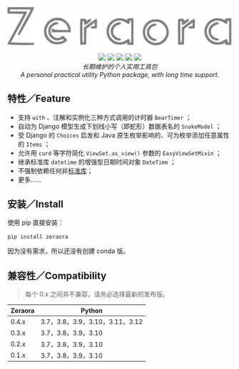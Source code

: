 <div align="center">
    <p><img src="./logo.svg"/></p>
    <a href="https://docs.python.org/zh-cn/3/whatsnew/index.html"><img src="https://img.shields.io/pypi/pyversions/zeraora?logo=python&logoColor=yellow"></a>
    <a href="https://en.wikipedia.org/wiki/MIT_License"><img src="https://img.shields.io/pypi/l/Zeraora?color=purple"></a>
    <a href="https://pypi.org/project/Zeraora/"><img src="https://img.shields.io/pypi/v/zeraora?color=darkgreen"></a>
    <a href=""><img src="https://img.shields.io/pypi/dm/zeraora?color=C72777"></a>
    <a href=""><img src="https://img.shields.io/pypi/status/Zeraora"></a>
    <!--a href=""><img src="https://img.shields.io/conda/v/conda-forge/zeraora"></a-->
</div>
<div align="center">
    <i>长期维护的个人实用工具包</i>
    <br>
    <i>A personal practical utility Python package, with long time support.</i>
</div>

## 特性／Feature

- 支持 `with` 、注解和实例化三种方式调用的计时器 `BearTimer` ；
- 自动为 Django 模型生成下划线小写（即蛇形）数据表名的 `SnakeModel` ；
- 受 Django 的 `Choices` 启发和 Java 原生枚举影响的、可为枚举添加任意属性的 `Items` ；
- 允许用 `curd` 等字符简化 `ViewSet.as_view()` 参数的 `EasyViewSetMixin` ；
- 继承标准库 `datetime` 的增强型日期时间对象 `DateTime` ；
- 不强制依赖任何非[标准库](https://docs.python.org/zh-cn/3/library/index.html)；
- 更多……

## 安装／Install

使用 pip 直接安装：

```shell
pip install zeraora
```

因为没有需求，所以还没有创建 conda 版。

## 兼容性／Compatibility

> 每个 0.x 之间并不兼容，请务必选择最新的发布版。

| Zeraora | Python                     |
|---------|----------------------------|
| 0.4.x   | 3.7，3.8，3.9，3.10，3.11，3.12 |
| 0.3.x   | 3.7，3.8，3.9，3.10           |
| 0.2.x   | 3.7，3.8，3.9，3.10           |
| 0.1.x   | 3.7，3.8，3.9，3.10           |


